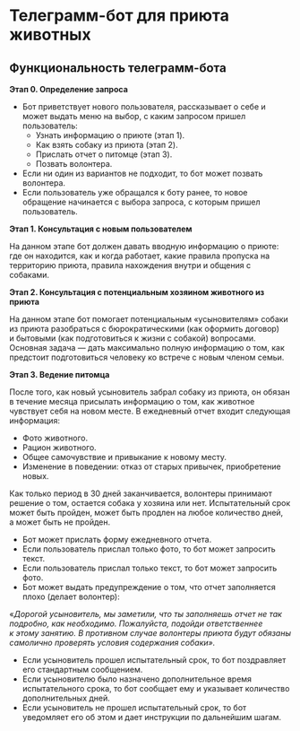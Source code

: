 # Телеграмм-бот для приюта животных

## Функциональность телеграмм-бота
**Этап 0. Определение запроса** 
- Бот приветствует нового пользователя, рассказывает о себе и может выдать меню на выбор, с каким запросом пришел пользователь:
    - Узнать информацию о приюте (этап 1).
    - Как взять собаку из приюта (этап 2).
    - Прислать отчет о питомце (этап 3).
    - Позвать волонтера.
- Если ни один из вариантов не подходит, то бот может позвать волонтера.
- Если пользователь уже обращался к боту ранее, то новое обращение начинается с выбора запроса, с которым пришел пользователь.

**Этап 1. Консультация с новым пользователем** 

На данном этапе бот должен давать вводную информацию о приюте: где он находится, как и когда работает, какие правила пропуска на территорию приюта, правила нахождения внутри и общения с собаками.

**Этап 2. Консультация с потенциальным хозяином животного из приюта** 

На данном этапе бот помогает потенциальным «усыновителям» собаки из приюта разобраться с бюрократическими (как оформить договор) и бытовыми (как подготовиться к жизни с собакой) вопросами. 
Основная задача — дать максимально полную информацию о том, как предстоит подготовиться человеку ко встрече с новым членом семьи.

**Этап 3. Ведение питомца** 

После того, как новый усыновитель забрал собаку из приюта, он обязан в течение месяца присылать информацию о том, как животное чувствует себя на новом месте. В ежедневный отчет входит следующая информация: 

- Фото животного.
- Рацион животного.
- Общее самочувствие и привыкание к новому месту.
- Изменение в поведении: отказ от старых привычек, приобретение новых.

Как только период в 30 дней заканчивается, волонтеры принимают решение о том, остается собака у хозяина или нет. Испытательный срок может быть пройден, может быть продлен на любое количество дней, а может быть не пройден. 

- Бот может прислать форму ежедневного отчета.
- Если пользователь прислал только фото, то бот может запросить текст.
- Если пользователь прислал только текст, то бот может запросить фото.
- Бот может выдать предупреждение о том, что отчет заполняется плохо (делает волонтер): 

«*Дорогой усыновитель, мы заметили, что ты заполняешь отчет не так подробно, как необходимо. Пожалуйста, подойди ответственнее к этому занятию. В противном случае волонтеры приюта будут обязаны самолично проверять условия содержания собаки».*
- Если усыновитель прошел испытательный срок, то бот поздравляет его стандартным сообщением.
- Если усыновителю было назначено дополнительное время испытательного срока, то бот сообщает ему и указывает количество дополнительных дней.
- Если усыновитель не прошел испытательный срок, то бот уведомляет его об этом и дает инструкции по дальнейшим шагам.